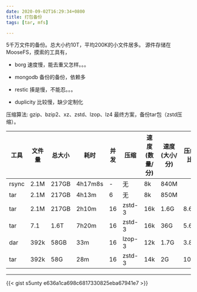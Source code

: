 ```yaml
---
date: 2020-09-02T16:29:34+0800
title: 打包备份
tags: [tar, mfs]

---
```


5千万文件的备份。总大小约10T，平均200K的小文件居多。
源件存储在MooseFS，摸索的工具有，

- borg
  速度慢，能去重又怎样。。。

- mongodb
  备份的备份，依赖多

- restic
  揍是慢，不能忍。。。

- duplicity
  比较慢，缺少定制化

压缩算法: gzip、bzip2、xz、zstd、lzop、lz4
最终方案，备份tar包（zstd压缩）。

  | 工具  | 文件量 | 总大小 | 耗时    | 并发 | 压缩   | 速度(数量/分) | 速度(大小/分) | 压缩比 |
  | ----- | ------ | ------ | ------- | ---- | ------ | ------------- | ------------- | ------ |
  | rsync | 2.1M   | 217GB  | 4h17m8s | -    | 无     | 8k            | 840M          |        |
  | tar   | 2.1M   | 217GB  | 4h13m   | 6    | 无     | 8k            | 850M          |        |
  | tar   | 2.1M   | 217GB  | 2h10m   | 16   | zstd-3 | 16k           | 1.6G          | 8.6    |
  | tar   | 7.1    | 1.6T   | 7h20m   | 16   | zstd-3 | 16k           | 36G           | 5.6    |
  | dar   | 392k   | 58GB   | 33m     | 16   | lzop-3 | 12k           | 1.7G          | 3.8    |
  | tar   | 392k   | 58G    | 28m     | 16   | zstd-3 | 14k           | 2G            | 10.7   |

---

{{< gist s5unty e636a1ca698c6817330825eba67941e7 >}}
